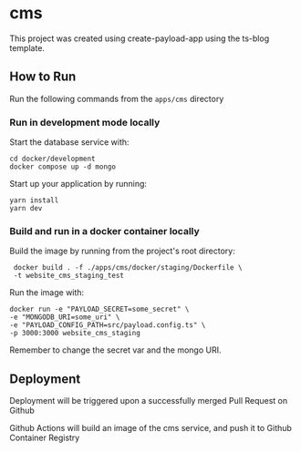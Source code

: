 # cms

This project was created using create-payload-app using the ts-blog template.

## How to Run

Run the following commands from the `apps/cms` directory

### Run in development mode locally

Start the database service with:
```shell
cd docker/development
docker compose up -d mongo
```
Start up your application by running:
```shell
yarn install
yarn dev
```

### Build and run in a docker container locally

Build the image by running from the project's root directory:
```shell
 docker build . -f ./apps/cms/docker/staging/Dockerfile \
 -t website_cms_staging_test    
```

Run the image with:
```shell
docker run -e "PAYLOAD_SECRET=some_secret" \
-e "MONGODB_URI=some_uri" \
-e "PAYLOAD_CONFIG_PATH=src/payload.config.ts" \
-p 3000:3000 website_cms_staging
```

Remember to change the secret var and the mongo URI.

[//]: # (2. run `docker compose up -d`)

[//]: # (### Build and run via minikube locally)

## Deployment

Deployment will be triggered upon a successfully merged Pull Request on Github

Github Actions will build an image of the cms service, and push it to Github Container Registry

